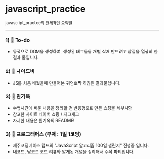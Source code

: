 # javascript_practice
<span style="font-size:13px">javascript_practice의 전체적인 요약글</span>

---

### 1) 🖤 To-do
- 동적으로 DOM을 생성하여, 생성된 태그들을 개별 삭제 만드려고 삽질을 열심히 한 결과 물입니다.
  
### 2) 🖤 사이드바
- JS를 처음 배웠을때 만들어본 귀염뽀짝 하찮은 결과물입니다.

### 3) 🖤 원기옥
- 수업시간에 배운 내용을 정리할 겸 반응형으로 만든 쇼핑몰 세부사항
- 참고한 사이트 네이버 쇼핑 / 지그재그
- 자세한 내용은 원기옥의 README!

### 3) 🖤 프로그래머스 (부제 : 1일 1코딩)
- 제주코딩베이스 캠프의 "JavaScript 알고리즘 100일 챌린지" 진행중 입니다.
- 내코드, 남코드 코드 리뷰와 알게된 개념을 정리해서 주석 파티입니다.
